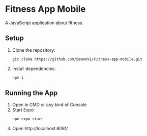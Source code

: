 # Fitness App Mobile

A JavaScript application about fitness.

## Setup

1. Clone the repository:
    ```bash
    git clone https://github.com/Benonki/Fitness-app-mobile.git
    ```
2. Install dependencies:
	```bash
   npm i
    ```

## Running the App

1. Open in CMD or any kind of Console
2. Start Expo:
	```bash
	npx expo start
    ```
3. Open http://localhost:8081/

